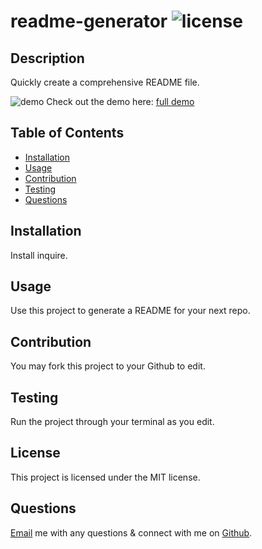 # readme-generator ![license](https://img.shields.io/static/v1?label=License&message=MIT&color=lightgreen)

## Description
Quickly create a comprehensive README file.

![demo](https://github.com/laurenbrown108/readme-generator/blob/master/demogif.gif?raw=true)
Check out the demo here: [full demo](https://drive.google.com/file/d/1vv6DA_Ts92Ly0iPSOJxkLfqTBopZDseQ/view)

  ## Table of Contents
  
  - [Installation](#Installation)
  - [Usage](#Usage)
  - [Contribution](#Contribution)
  - [Testing](#Testing)
  - [Questions](#Questions)
  
  ## Installation
  
  Install inquire.
  
  ## Usage
  
  Use this project to generate a README for your next repo.
  
  ## Contribution
  
  You may fork this project to your Github to edit.
  
  ## Testing
  
  Run the project through your terminal as you edit.
  
  ## License
  
  This project is licensed under the MIT license.
  
  ## Questions
  
  [Email](mailto:laurenbrown108@gmail.com) me with any questions & connect with me on [Github](https://github.com/laurenbrown108).
